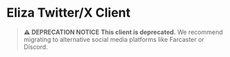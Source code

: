# Eliza Twitter/X Client

> **⚠️ DEPRECATION NOTICE**
> **This client is deprecated.**
> We recommend migrating to alternative social media platforms like Farcaster or Discord.
